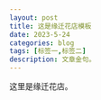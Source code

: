 ```yaml
---
layout: post
title: 这是缘迁花店模板
date: 2023-5-24
categories: blog
tags: [标签一,标签二]
description: 文章金句。
---
```


这里是缘迁花店。












